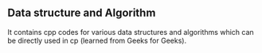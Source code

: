 ## Data structure and Algorithm

It contains cpp codes for various data structures and algorithms which can be directly used in cp (learned from Geeks for Geeks).
